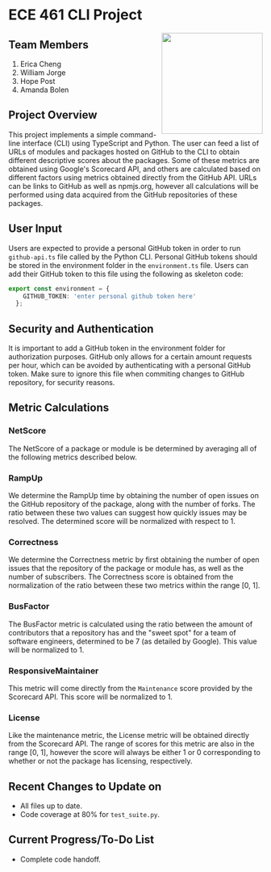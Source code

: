# ECE 461 CLI Project

<img align="right" width="200" height="200" src="https://raw.githubusercontent.com/cheng452/ECE461/main/axolotl.png">

## Team Members
1. Erica Cheng
2. William Jorge
3. Hope Post
4. Amanda Bolen


## Project Overview
This project implements a simple command-line interface (CLI) using TypeScript and Python. The user can feed a list of URLs of modules and packages hosted on GitHub to the CLI to obtain different descriptive scores about the packages.
Some of these metrics are obtained using Google's Scorecard API, and others are calculated based on different factors using metrics obtained directly from the GitHub API. URLs can be links to GitHub as well as npmjs.org, however all calculations will be performed using data acquired from the GitHub repositories of these packages.
## User Input
Users are expected to provide a personal GitHub token in order to run `github-api.ts` file called by the Python CLI. Personal GitHub tokens should be stored in the environment folder in the `environment.ts` file. Users can add their GitHub token to this file using the following as skeleton code:
```typescript
export const environment = {
    GITHUB_TOKEN: 'enter personal github token here'
  };
```

## Security and Authentication
It is important to add a GitHub token in the environment folder for authorization purposes. GitHub only allows for a certain amount requests per hour, which can be avoided by authenticating with a personal GitHub token. Make sure to ignore this file when commiting changes to GitHub repository, for security reasons.

## Metric Calculations
### NetScore
The NetScore of a package or module is be determined by averaging all of the following metrics described below.
### RampUp
We determine the RampUp time by obtaining the number of open issues on the GitHub repository of the package, along with the number of forks. The ratio between these two values can suggest how quickly issues may be resolved. The determined score will be normalized with respect to 1.
### Correctness
We determine the Correctness metric by first obtaining the number of open issues that the repository of the package or module has, as well as the number of subscribers. The Correctness score is obtained from the normalization of the ratio between these two metrics within the range [0, 1].
### BusFactor
The BusFactor metric is calculated using the ratio between the amount of contributors that a repository  has and the "sweet spot" for a team of software engineers, determined to be 7 (as detailed by Google). This value will be normalized to 1.
### ResponsiveMaintainer
This metric will come directly from the `Maintenance` score provided by the Scorecard API. This score will be normalized to 1.
### License
Like the maintenance metric, the License metric will be obtained directly from the Scorecard API. The range of scores for this metric are also in the range [0, 1], however the score will always be either 1 or 0 corresponding to whether or not the package has licensing, respectively.

## Recent Changes to Update on
+ All files up to date.
+ Code coverage at 80% for `test_suite.py`.

## Current Progress/To-Do List
+ Complete code handoff.
